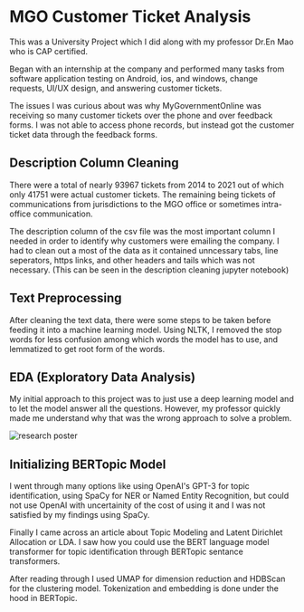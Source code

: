 # MGO Customer Ticket Analysis
This was a University Project which I did along with my professor Dr.En Mao who is CAP certified. 

Began with an internship at the company and performed many tasks from software application testing on Android, ios, and windows, change requests, UI/UX design, and answering customer tickets. 

The issues I was curious about was why MyGovernmentOnline was receiving so many customer tickets over the phone and over feedback forms. I was not able to access phone records, but instead got the customer ticket data through the feedback forms.

## Description Column Cleaning

There were a total of nearly 93967 tickets from 2014 to 2021 out of which only 41751 were actual customer tickets. The remaining being tickets of communications from jurisdictions to the MGO office or sometimes intra-office communication. 

The description column of the csv file was the most important column I needed in order to identify why customers were emailing the company. I had to clean out a most of the data as it contained unncessary tabs, line seperators, https links, and other headers and tails which was not necessary. (This can be seen in the description cleaning jupyter notebook)

## Text Preprocessing
After cleaning the text data, there were some steps to be taken before feeding it into a machine learning model. 
Using NLTK, I removed the stop words for less confusion among which words the model has to use, and lemmatized to get root form of the words. 

## EDA (Exploratory Data Analysis)
My initial approach to this project was to just use a deep learning model and to let the model answer all the questions. However, my professor quickly made me understand why that was the wrong approach to solve a problem. 

![research poster](https://imgur.com/VuWalyX)

## Initializing BERTopic Model
I went through many options like using OpenAI's GPT-3 for topic identification, using SpaCy for NER or Named Entity Recognition, but could not use OpenAI with uncertainity of the cost of using it and I was not satisfied by my findings using SpaCy.

Finally I came across an article about Topic Modeling and Latent Dirichlet Allocation or LDA. I saw how you could use the BERT language model transformer for topic identification through BERTopic sentance transformers.

After reading through I used UMAP for dimension reduction and HDBScan for the clustering model. 
Tokenization and embedding is done under the hood in BERTopic.
